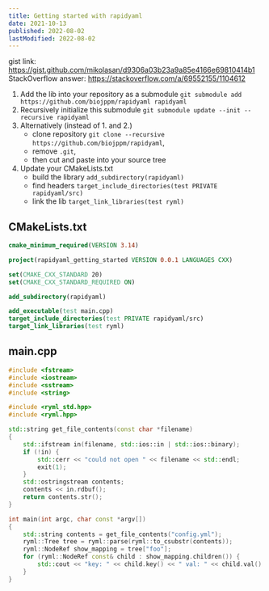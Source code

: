 ```yaml
---
title: Getting started with rapidyaml
date: 2021-10-13
published: 2022-08-02
lastModified: 2022-08-02
---
```


gist link: https://gist.github.com/mikolasan/d9306a03b23a9a85e4166e69810414b1
StackOverflow answer: https://stackoverflow.com/a/69552155/1104612

1. Add the lib into your repository as a submodule `git submodule add https://github.com/biojppm/rapidyaml rapidyaml`
2. Recursively initialize this submodule `git submodule update --init --recursive rapidyaml`
3. Alternatively (instead of 1. and 2.)
   - clone repository `git clone --recursive https://github.com/biojppm/rapidyaml`,
   - remove `.git`,
   - then cut and paste into your source tree
4. Update your CMakeLists.txt
   - build the library `add_subdirectory(rapidyaml)`
   - find headers `target_include_directories(test PRIVATE rapidyaml/src)`
   - link the lib `target_link_libraries(test ryml)`

## CMakeLists.txt

```cmake
cmake_minimum_required(VERSION 3.14)

project(rapidyaml_getting_started VERSION 0.0.1 LANGUAGES CXX)

set(CMAKE_CXX_STANDARD 20)
set(CMAKE_CXX_STANDARD_REQUIRED ON)

add_subdirectory(rapidyaml)

add_executable(test main.cpp)
target_include_directories(test PRIVATE rapidyaml/src)
target_link_libraries(test ryml)
```

## main.cpp

```cpp
#include <fstream>
#include <iostream>
#include <sstream>
#include <string>

#include <ryml_std.hpp>
#include <ryml.hpp>

std::string get_file_contents(const char *filename)
{
    std::ifstream in(filename, std::ios::in | std::ios::binary);
    if (!in) {
        std::cerr << "could not open " << filename << std::endl;
        exit(1);
    }
    std::ostringstream contents;
    contents << in.rdbuf();
    return contents.str();
}

int main(int argc, char const *argv[]) 
{
    std::string contents = get_file_contents("config.yml");
    ryml::Tree tree = ryml::parse(ryml::to_csubstr(contents));
    ryml::NodeRef show_mapping = tree["foo"];
    for (ryml::NodeRef const& child : show_mapping.children()) {
        std::cout << "key: " << child.key() << " val: " << child.val() << std::endl;
    }
}
```